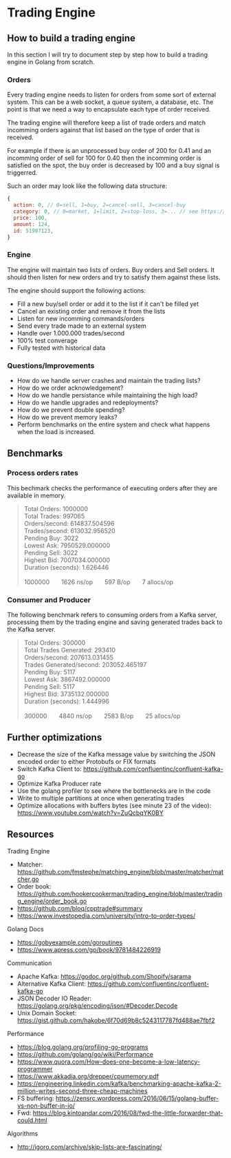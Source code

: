 # Trading Engine

## How to build a trading engine
In this section I will try to document step by step how to build a trading engine in Golang from scratch.

### Orders 
Every trading engine needs to listen for orders from some sort of external system. This can be a web socket, a queue system, a database, etc.
The point is that we need a way to encapsulate each type of order received.

The trading engine will therefore keep a list of trade orders and match incomming orders against that list based on the type of order that is received.

For example if there is an unprocessed buy order of 200 for 0.41 and an incomming order of sell for 100 for 0.40 then the incomming order is satisfied on the spot, the buy order is decreased by 100 and a buy signal is triggerred.

Such an order may look like the following data structure:
```js
{
  action: 0, // 0=sell, 1=buy, 2=cancel-sell, 3=cancel-buy
  category: 0, // 0=market, 1=limit, 2=stop-loss, 3=... // see https://www.investopedia.com/university/intro-to-order-types/ for other possible types
  price: 100,
  amount: 124,
  id: 51987123,
}
```

### Engine

The engine will maintain two lists of orders. Buy orders and Sell orders.
It should then listen for new orders and try to satisfy them against these lists.

The engine should support the following actions:
- Fill a new buy/sell order or add it to the list if it can't be filled yet
- Cancel an existing order and remove it from the lists
- Listen for new incomming commands/orders
- Send every trade made to an external system
- Handle over 1.000.000 trades/second
- 100% test converage
- Fully tested with historical data

### Questions/Improvements
- How do we handle server crashes and maintain the trading lists?
- How do we order acknowledgement?
- How do we handle persistance while maintaining the high load?
- How do we handle upgrades and redeployments?
- How do we prevent double spending?
- How do we prevent memory leaks?
- Perform benchmarks on the entire system and check what happens when the load is increased.

## Benchmarks

### Process orders rates

This bechmark checks the performance of executing orders after they are available in memory.

> Total Orders: 1000000\
> Total Trades: 997065\
> Orders/second: 614837.504596\
> Trades/second: 613032.956520\
> Pending Buy: 3022\
> Lowest Ask: 7950529.000000\
> Pending Sell: 3022\
> Highest Bid: 7007034.000000\
> Duration (seconds): 1.626446\
> \
> 1000000 &nbsp; &nbsp; &nbsp; 1626 ns/op &nbsp; &nbsp; &nbsp; 597 B/op &nbsp; &nbsp; &nbsp; 7 allocs/op

### Consumer and Producer

The following benchmark refers to consuming orders from a Kafka server, processing them 
by the trading engine and saving generated trades back to the Kafka server.

> Total Orders: 300000 \
> Total Trades Generated: 293410 \
> Orders/second: 207613.031455\
> Trades Generated/second: 203052.465197\
> Pending Buy: 5117\
> Lowest Ask: 3867492.000000\
> Pending Sell: 5117\
> Highest Bid: 3735132.000000\
> Duration (seconds): 1.444996\
> \
> 300000 &nbsp; &nbsp; &nbsp; 4840 ns/op &nbsp; &nbsp; &nbsp; 2583 B/op &nbsp; &nbsp; &nbsp; 25 allocs/op

## Further optimizations
- Decrease the size of the Kafka message value by switching the JSON encoded order to either Protobufs or FIX formats
- Switch Kafka Client to: https://github.com/confluentinc/confluent-kafka-go
- Optimize Kafka Producer rate
- Use the golang profiler to see where the bottlenecks are in the code
- Write to multiple partitions at once when generating trades
- Optimize allocations with buffers bytes (see minute 23 of the video): https://www.youtube.com/watch?v=ZuQcbqYK0BY

## Resources

Trading Engine
- Matcher: https://github.com/fmstephe/matching_engine/blob/master/matcher/matcher.go
- Order book: https://github.com/hookercookerman/trading_engine/blob/master/trading_engine/order_book.go
- https://github.com/bloq/cpptrade#summary
- https://www.investopedia.com/university/intro-to-order-types/ 

Golang Docs
- https://gobyexample.com/goroutines
- https://www.apress.com/gp/book/9781484226919

Communication
- Apache Kafka: https://godoc.org/github.com/Shopify/sarama
- Alternative Kafka Client: https://github.com/confluentinc/confluent-kafka-go
- JSON Decoder IO Reader: https://golang.org/pkg/encoding/json/#Decoder.Decode
- Unix Domain Socket: https://gist.github.com/hakobe/6f70d69b8c5243117787fd488ae7fbf2

Performance
- https://blog.golang.org/profiling-go-programs
- https://github.com/golang/go/wiki/Performance
- https://www.quora.com/How-does-one-become-a-low-latency-programmer
- https://www.akkadia.org/drepper/cpumemory.pdf
- https://engineering.linkedin.com/kafka/benchmarking-apache-kafka-2-million-writes-second-three-cheap-machines
- FS buffering: https://zensrc.wordpress.com/2016/06/15/golang-buffer-vs-non-buffer-in-io/
- Fwd: https://blog.kintoandar.com/2016/08/fwd-the-little-forwarder-that-could.html


Algorithms
- http://igoro.com/archive/skip-lists-are-fascinating/